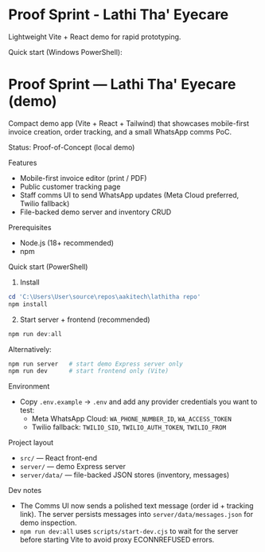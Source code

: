 # Proof Sprint - Lathi Tha' Eyecare

Lightweight Vite + React demo for rapid prototyping.

Quick start (Windows PowerShell):

# Proof Sprint — Lathi Tha' Eyecare (demo)

Compact demo app (Vite + React + Tailwind) that showcases mobile-first invoice creation, order tracking, and a small WhatsApp comms PoC.

Status: Proof-of-Concept (local demo)

Features
- Mobile-first invoice editor (print / PDF)
- Public customer tracking page
- Staff comms UI to send WhatsApp updates (Meta Cloud preferred, Twilio fallback)
- File-backed demo server and inventory CRUD

Prerequisites
- Node.js (18+ recommended)
- npm

Quick start (PowerShell)

1) Install

```powershell
cd 'C:\Users\User\source\repos\aakitech\lathitha repo'
npm install
```

2) Start server + frontend (recommended)

```powershell
npm run dev:all
```

Alternatively:

```powershell
npm run server   # start demo Express server only
npm run dev      # start frontend only (Vite)
```

Environment
- Copy `.env.example` -> `.env` and add any provider credentials you want to test:
	- Meta WhatsApp Cloud: `WA_PHONE_NUMBER_ID`, `WA_ACCESS_TOKEN`
	- Twilio fallback: `TWILIO_SID`, `TWILIO_AUTH_TOKEN`, `TWILIO_FROM`

Project layout
- `src/` — React front-end
- `server/` — demo Express server
- `server/data/` — file-backed JSON stores (inventory, messages)

Dev notes
- The Comms UI now sends a polished text message (order id + tracking link). The server persists messages into `server/data/messages.json` for demo inspection.
- `npm run dev:all` uses `scripts/start-dev.cjs` to wait for the server before starting Vite to avoid proxy ECONNREFUSED errors.
